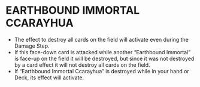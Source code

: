 
# EARTHBOUND IMMORTAL CCARAYHUA

*   The effect to destroy all cards on the field will activate even during the Damage Step.
*   If this face-down card is attacked while another “Earthbound Immortal” is face-up on the field it will be destroyed, but since it was not destroyed by a card effect it will not destroy all cards on the field.
*   If “Earthbound Immortal Ccarayhua” is destroyed while in your hand or Deck, its effect will activate.

  